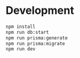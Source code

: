# Development

```sh
npm install
npm run db:start
npm run prisma:generate
npm run prisma:migrate
npm run dev
```
